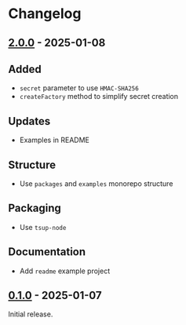 # Changelog

## [2.0.0] - 2025-01-08

## Added

- `secret` parameter to use `HMAC-SHA256`
- `createFactory` method to simplify secret creation

## Updates

- Examples in README

## Structure

- Use `packages` and `examples` monorepo structure

## Packaging

- Use `tsup-node`

## Documentation

- Add `readme` example project

## [0.1.0] - 2025-01-07

Initial release.

[2.0.0]: https://github.com/shellicar/core-config/releases/tag/2.0.0
[0.1.0]: https://github.com/shellicar/core-config/releases/tag/0.1.0
